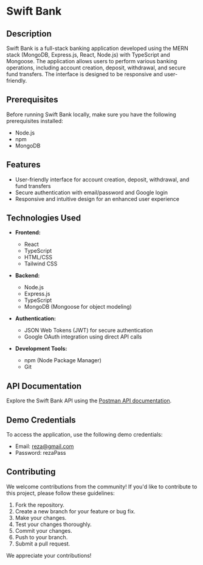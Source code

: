 
# Swift Bank

## Description

Swift Bank is a full-stack banking application developed using the MERN stack (MongoDB, Express.js, React, Node.js) with TypeScript and Mongoose. The application allows users to perform various banking operations, including account creation, deposit, withdrawal, and secure fund transfers. The interface is designed to be responsive and user-friendly.

## Prerequisites

Before running Swift Bank locally, make sure you have the following prerequisites installed:

- Node.js
- npm
- MongoDB

## Features

- User-friendly interface for account creation, deposit, withdrawal, and fund transfers
- Secure authentication with email/password and Google login
- Responsive and intuitive design for an enhanced user experience

## Technologies Used

- **Frontend:**

  - React
  - TypeScript
  - HTML/CSS
  - Tailwind CSS
- **Backend:**

  - Node.js
  - Express.js
  - TypeScript
  - MongoDB (Mongoose for object modeling)
- **Authentication:**

  - JSON Web Tokens (JWT) for secure authentication
  - Google OAuth integration using direct API calls
- **Development Tools:**

  - npm (Node Package Manager)
  - Git

## API Documentation

Explore the Swift Bank API using the [Postman API documentation](https://documenter.getpostman.com/view/23180955/2s9YyvAzWc).

## Demo Credentials

To access the application, use the following demo credentials:

- Email: reza@gmail.com
- Password: rezaPass

## Contributing

We welcome contributions from the community! If you'd like to contribute to this project, please follow these guidelines:

1. Fork the repository.
2. Create a new branch for your feature or bug fix.
3. Make your changes.
4. Test your changes thoroughly.
5. Commit your changes.
6. Push to your branch.
7. Submit a pull request.

We appreciate your contributions!
